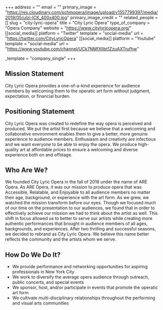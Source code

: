 +++
address = ""
email = ""
primary_image = "https://res.cloudinary.com/schmopera/image/upload/v1557799397/media/2019/05/uIzi-lCK_400x400.jpg"
primary_image_credit = ""
related_people = []
slug = "city-lyric-opera"
title = "City Lyric Opera"
type_of_company = "Opera Company"
website = "https://www.citylyricopera.org/"
[[social_media]]
platform = "Twitter"
template = "social-media"
url = "https://twitter.com/CityLyricOpera"
[[social_media]]
platform = "Youtube"
template = "social-media"
url = "https://www.youtube.com/channel/UCk7NMfXlIbt1ZzuAXTrufhw"

_template = "company_single"
+++
## Mission Statement

City Lyric Opera provides a one-of-a-kind experience for audience members by welcoming them to the operatic art form without judgment, expectation, or financial burden.

## Positioning Statement

City Lyric Opera was created to redefine the way opera is perceived and produced. We put the artist first because we believe that a welcoming and collaborative environment enables them to give a better, more genuine experience to audience members. Enthusiasm and creativity are infectious and we want everyone to be able to enjoy the opera. We produce high-quality art at affordable prices to ensure a welcoming and diverse experience both on and offstage. 

## Who Are We?

We founded City Lyric Opera in the fall of 2016 under the name of ARE Opera. As ARE Opera, it was our mission to produce opera that was Accessible, Relatable, and Enjoyable to all audience members no matter their age, background, or experience with the art form. As we grew, we watched the mission transform before our eyes. Though we focused much of our time on the presentation to our audiences, we found that in order to effectively achieve our mission we had to think about the artist as well. This shift in focus allowed us to better to serve our artists while creating more authentic performances that brought in audience members of all ages, backgrounds, and experiences. After two thrilling and successful seasons, we decided to rebrand as City Lyric Opera. We believe this name better reflects the community and the artists whom we serve.

## How Do We Do It?

* We provide performance and networking opportunities for aspiring professionals in New York City
* We work to diversify the average opera audience through outreach, public concerts, and special events
* We sponsor, host, and/or participate in events that promote the operatic art form
* We cultivate multi-disciplinary relationships throughout the performing and visual arts communities